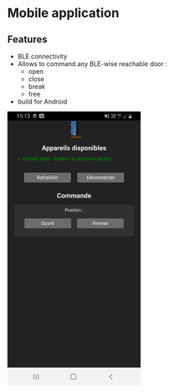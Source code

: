 # Mobile application

## Features

* BLE connectivity
* Allows to command any BLE-wise reachable door :
  * open
  * close
  * break
  * free
* build for Android

<img src="../doc/app-preview.jpg" width="300">
